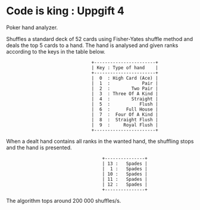# Code is king : Uppgift 4
Poker hand analyzer.

Shuffles a standard deck of 52 cards using Fisher-Yates shuffle method and deals the top 5 cards to a hand.
The hand is analysed and given ranks according to the keys in the table below.

                                    +-----------------------+
                                    | Key : Type of hand    |
                                    +-----------------------+
                                    |  0  : High Card (Ace) |
                                    |  1  :            Pair |
                                    |  2  :        Two Pair |
                                    |  3  : Three Of A Kind |
                                    |  4  :        Straight |
                                    |  5  :           Flush |
                                    |  6  :      Full House |
                                    |  7  :  Four Of A Kind |
                                    |  8  :  Straight Flush |
                                    |  9  :     Royal Flush |
                                    +-----------------------+

When a dealt hand contains all ranks in the wanted hand, the shuffling stops and the hand is presented.

                                        +---------------+
                                        | 13 :   Spades |
                                        |  1 :   Spades |
                                        | 10 :   Spades |
                                        | 11 :   Spades |
                                        | 12 :   Spades |
                                        +---------------+

The algorithm tops around 200 000 shuffles/s.
